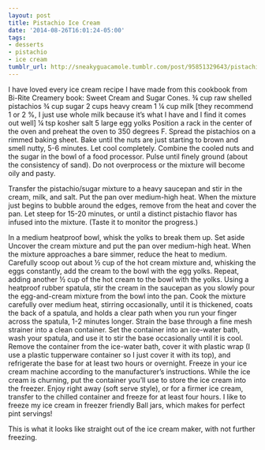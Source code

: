 ```yaml
---
layout: post
title: Pistachio Ice Cream
date: '2014-08-26T16:01:24-05:00'
tags:
- desserts
- pistachio
- ice cream
tumblr_url: http://sneakyguacamole.tumblr.com/post/95851329643/pistachio-ice-cream
---
```

I have loved every ice cream recipe I have made from this cookbook from Bi-Rite Creamery book: Sweet Cream and Sugar Cones.
¾ cup raw shelled pistachios
¾ cup sugar
2 cups heavy cream
1 ¼ cup milk [they recommend 1 or 2 %, I just use whole milk because it’s what I have and I find it comes out well]
¼ tsp kosher salt
5 large egg yolks
Position a rack in the center of the oven and preheat the oven to 350 degrees F.
Spread the pistachios on a rimmed baking sheet. Bake until the nuts are just starting to brown and smell nutty, 5-6 minutes. Let cool completely.
Combine the cooled nuts and the sugar in the bowl of a food processor. Pulse until finely ground (about the consistency of sand). Do not overprocess or the mixture will become oily and pasty.


Transfer the pistachio/sugar mixture to a heavy saucepan and stir in the cream, milk, and salt.
Put the pan over medium-high heat. When the mixture just begins to bubble around the edges, remove from the heat and cover the pan. Let steep for 15-20 minutes, or until a distinct pistachio flavor has infused into the mixture. (Taste it to monitor the progress.)


In a medium heatproof bowl, whisk the yolks to break them up. Set aside
Uncover the cream mixture and put the pan over medium-high heat. When the mixture approaches a bare simmer, reduce the heat to medium.
Carefully scoop out about ½ cup of the hot cream mixture and, whisking the eggs constantly, add the cream to the bowl with the egg yolks. Repeat, adding another ½ cup of the hot cream to the bowl with the yolks. Using a heatproof rubber spatula, stir the cream in the saucepan as you slowly pour the egg-and-cream mixture from the bowl into the pan.
Cook the mixture carefully over medium heat, stirring occasionally, until it is thickened, coats the back of a spatula, and holds a clear path when you run your finger across the spatula, 1-2 minutes longer.
Strain the base through a fine mesh strainer into a clean container. Set the container into an ice-water bath, wash your spatula, and use it to stir the base occasionally until it is cool. Remove the container from the ice-water bath, cover it with plastic wrap (I use a plastic tupperware container so I just cover it with its top), and refrigerate the base for at least two hours or overnight.
Freeze in your ice cream machine according to the manufacturer’s instructions. While the ice cream is churning, put the container you’ll use to store the ice cream into the freezer. Enjoy right away (soft serve style), or for a firmer ice cream, transfer to the chilled container and freeze for at least four hours.
I like to freeze my ice cream in freezer friendly Ball jars, which makes for perfect pint servings!


This is what it looks like straight out of the ice cream maker, with not further freezing. 
